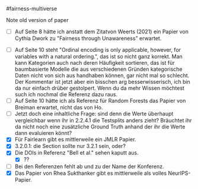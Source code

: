 #fairness-multiverse

Note old version of paper

- [ ] Auf Seite 8 hätte ich anstatt dem Zitatvon Weerts (2021) ein Papier von Cythia Dwork zu "Fairness through Unawareness" erwartet.  
* [ ] Auf Seite 10 steht "Ordinal encoding is only applicable, however,   for variables with a natural ordering.", das ist so nicht ganz korrekt. Man kann Kategorien auch nach deren Häufigkeit sortieren,  das ist für baumbasierte Modelle die aus verschiedenen Gründen  kategorische Daten nicht von sich aus handhaben können, gar nicht  mal so schlecht. Der Kommentar ist jetzt aber ein bisschen arg besserwisserisch, ich bin da nur einfach drüber gestolpert. Wenn du da mehr Wissen möchtest such ich nochmal die Referenz dazu raus.  
* [ ] Auf Seite 10 hätte ich als Referenz für Random Forests das Papier von Breiman erwartet, nicht das von Ho.  
* [ ] Jetzt doch eine inhaltliche Frage: sind denn die Werte überhaupt vergleichbar wenn ihr in 2.2.4.1 die Testsplits anders zieht? Bräuchtet ihr da nicht noch eine zusätzliche Ground Truth anhand der ihr die Werte dann evaluieren könnt?  
* [x] Für Fairlearn gibt es mittlerweile ein JMLR Papier.  
* [x] 3.2.0.1: die Section sollte nur 3.2.1 sein, oder?  
* [x] Die DOIs in Referenz "Bell et al." sehen kaputt aus.  
	* [x] ??
* [ ] Bei den Referenzen fehlt ab und zu der Name der Konferenz.  
* [x] Das Papier von Rhea Sukthanker gibt es mittlerweile als volles NeurIPS-Papier.
